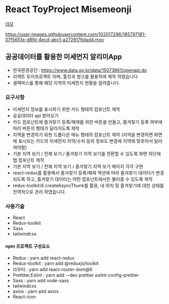 # React ToyProject Misemeonji


[데모](https://preeminent-biscuit-026a18.netlify.app/)

https://user-images.githubusercontent.com/102017296/185797181-07f5651e-d8fd-4ecd-abc1-a2729176dad4.mov

## 공공데이터를 활용한 미세먼지 알리미App

- 한국환경공단 : https://www.data.go.kr/data/15073861/openapi.do
- 리액트 토이프로젝트 이며, 툴킷과 썽크를 활용하여 제작 하였습니다
- 셀렉박스를 통해 해당 지역의 미세먼지 현황을 알려줍니다.

### 요구사항

- 미세먼지 정보를 표시하기 위한 카드 형태의 컴포넌트 제작
- 공공데이터 api 받아오기
- 카드 컴포넌트에 즐겨찾기 등록/해제를 위한 버튼을 만들고, 즐겨찾기 등록 여부에 따라 버튼의 형태가 달라지도록 제작
- 지역을 변경하기 위한 드롭다운 메뉴 형태의 컴포넌트 제작 (지역을 변경하면 화면에 표시되는 카드의 미세먼지 지역/수치 등의 정보도 변경에 지역에 맞추어서 달라져야함)
- 기본 지역 보기 / 전체 보기 / 즐겨찾기 지역 보기를 전환할 수 있도록 화면 하단에 탭 컴포넌트 제작
- 기본 지역 보기 / 전체 지역 보기 / 즐겨찾기 지역 보기 페이지 각각 구현
- react-redux를 활용해서 즐겨찾기 등록/해제 액션에 따라 즐겨찾기 데이터가 변경되도록 하고, 즐겨찾기 데이터는 어떤 컴포넌트에서든 불러올 수 있도록 제작
- redux-toolkit과 createAsyncThunk를 활용, 내 위치 및 즐겨찾기에 대한 상태를 전역적으로 관리 하였습니다.

### 사용기술

- React
- Redux-toolkit
- Sass
- tailwindcss

#### npm 프로젝트 구성요소

- Redux : yarn add react-redux
- Redux-toolkit : yarn add @reduxjs/toolkit
- 라우터 : yarn add react-router-dom@6
- Prettiter,Eslint : yarn add --dev prettier eslint-config-prettier
- Sass : yarn add node-sass
- tailwindcss
- axios : yarn add axios
- React-icon
